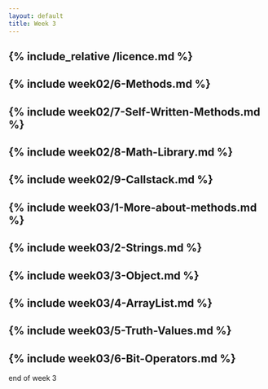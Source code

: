 ```yaml
---
layout: default
title: Week 3
---
```

{% include_relative /licence.md %}
---
{% include week02/6-Methods.md %}
---
{% include week02/7-Self-Written-Methods.md %}
---
{% include week02/8-Math-Library.md %}
---
{% include week02/9-Callstack.md %}
---
{% include week03/1-More-about-methods.md %}
---
{% include week03/2-Strings.md %}
---
{% include week03/3-Object.md %}
---
{% include week03/4-ArrayList.md %}
---
{% include week03/5-Truth-Values.md %}
---
{% include week03/6-Bit-Operators.md %}
---

end of week 3